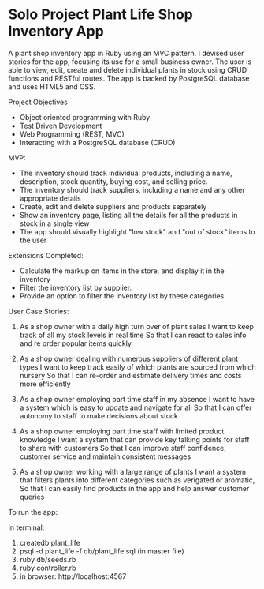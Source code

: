 # Solo Project Plant Life Shop Inventory App
A plant shop inventory app in Ruby using an MVC pattern. I devised user stories for the app, focusing its use for a small business owner. The user is able to view, edit, create and delete individual plants in stock using CRUD functions and RESTful routes. The app is backed by PostgreSQL database and uses HTML5 and CSS.

Project Objectives
- Object oriented programming with Ruby
- Test Driven Development
- Web Programming (REST, MVC)
- Interacting with a PostgreSQL database (CRUD)

MVP:
- The inventory should track individual products, including a name, description, stock quantity, buying cost, and selling price.
- The inventory should track suppliers, including a name and any other appropriate details
- Create, edit and delete suppliers and products separately
- Show an inventory page, listing all the details for all the products in stock in a single view
- The app should visually highlight "low stock" and "out of stock" items to the user

Extensions Completed:
- Calculate the markup on items in the store, and display it in the inventory
- Filter the inventory list by supplier.  
- Provide an option to filter the inventory list by these categories.

User Case Stories:
1.  As a shop owner with a daily high turn over of plant sales 
    I want to keep track of all my stock levels in real time
    So that I can react to sales info and re order popular items quickly 

2.  As a shop owner dealing with numerous suppliers of different plant types
    I want to keep track easily of which plants are sourced from which nursery
    So that I can re-order and estimate delivery times and costs more efficiently

3.  As a shop owner employing part time staff in my absence
    I want to have a system which is easy to update and navigate for all
    So that I can offer autonomy to staff to make decisions about stock

4.  As a shop owner employing part time staff with limited product knowledge
    I want a system that can provide key talking points for staff to share with customers
    So that I can improve staff confidence, customer service and maintain consistent messages
    
5.  As a shop owner working with a large range of plants
    I want a system that filters plants into different categories such as verigated or aromatic,
    So that I can easily find products in the app and help answer customer queries

To run the app:

In terminal:
1.  createdb plant_life
2.  psql -d plant_life -f db/plant_life.sql (in master file)
3.  ruby db/seeds.rb
4.  ruby controller.rb
5.  in browser: http://localhost:4567


